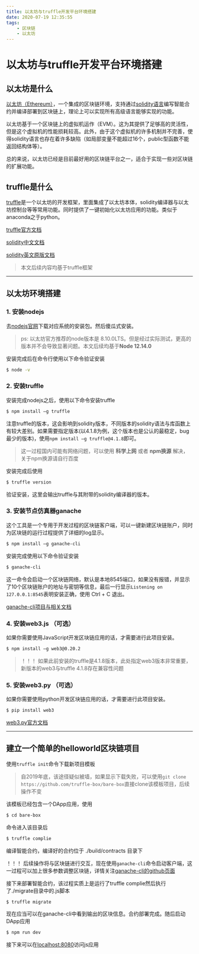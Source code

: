 ```yaml
---
title: 以太坊与truffle开发平台环境搭建
date: 2020-07-19 12:35:55
tags:
    - 区块链 
    - 以太坊
---
```


# 以太坊与truffle开发平台环境搭建

## 以太坊是什么

[以太坊（Ethereum）](https://ethereum.org/zh/)，一个集成的区块链环境，支持通过[solidity语言](https://solidity-cn.readthedocs.io/zh/develop/)编写智能合约并编译部署到区块链上，理论上可以实现所有高级语言能够实现的功能。

以太坊基于一个区块链上的虚拟机运作（EVM）。这为其提供了足够高的灵活性，但是这个虚拟机的性能损耗较高。此外，由于这个虚拟机的许多机制并不完善，使得solidity语言也存在着许多缺陷（如局部变量不能超过16个，public型函数不能返回结构体等）。

总的来说，以太坊已经是目前最好用的区块链平台之一，适合于实现一些对区块链的扩展功能。

## truffle是什么

[truffle](https://www.trufflesuite.com/)是一个以太坊的开发框架，里面集成了以太坊本体，solidity编译器与以太坊控制台等等常用功能。同时提供了一键初始化以太坊应用的功能。类似于anaconda之于python。

[truffle官方文档](https://www.trufflesuite.com/docs/truffle/overview)

[solidity中文文档](https://solidity-cn.readthedocs.io/zh/develop/)

[solidity英文原版文档](https://solidity.readthedocs.io/en/v0.6.11/)

> 本文后续内容均基于truffle框架

---

## 以太坊环境搭建

### 1. 安装nodejs
去[nodejs官网](https://nodejs.org/en/download/)下载对应系统的安装包。然后傻瓜式安装。

> ps: 以太坊官方推荐的node版本是 8.10.0LTS。但是经过实际测试，更高的版本并不会导致显著问题。本文后续均基于**Node 12.14.0**

安装完成后在命令行使用以下命令验证安装

```bash
$ node -v
```

### 2. 安装truffle

安装完成nodejs之后，使用以下命令安装truffle

```bash
$ npm install –g truffle
```

注意truffle的版本，这会影响到solidity版本，不同版本的solidity语法与库函数上有较大差别。如果需要指定版本(以4.1.8为例，这个版本也是公认的最稳定，bug最少的版本)，使用`npm install –g truffle@4.1.8`即可。

> 这一过程国内可能有网络问题，可以使用 **科学上网** 或者 **npm换源** 解决，关于npm换源请自行百度

安装完成后使用

```bash
$ truffle version
```

验证安装，这里会输出truffle与其附带的solidity编译器的版本。

### 3. 安装节点仿真器ganache

这个工具是一个专用于开发过程的区块链客户端，可以一键新建区块链账户，同时为区块链的运行过程提供了详细的log显示。

```bash
$ npm install –g ganache-cli
```

安装完成使用以下命令验证安装

```bash
$ ganache-cli
```

这一命令会启动一个区块链网络，默认是本地8545端口，如果没有报错，并显示了10个区块链账户的地址与密钥等信息，最后一行显示`Listening on 127.0.0.1:8545`表明安装正确，使用 Ctrl + C 退出。

[ganache-cli项目与相关文档](https://github.com/trufflesuite/ganache-cli)

### 4. 安装web3.js （可选）

如果你需要使用JavaScript开发区块链应用的话，才需要进行此项目安装。

```bash
$ npm install –g web3@0.20.2
```

> ！！！ 如果此前安装的truffle是4.1.8版本，此处指定web3版本非常重要，新版本的web3与truffle 4.1.8存在兼容性问题

### 5. 安装web3.py （可选）

如果你需要使用python开发区块链应用的话，才需要进行此项目安装。

```bash
$ pip install web3
```

[web3.py官方文档](https://web3py.readthedocs.io/en/stable/quickstart.html#installation)

---

## 建立一个简单的helloworld区块链项目

使用`truffle init`命令下载新项目模板

> 自2019年底，该途径疑似被墙，如果显示下载失败，可以使用`git clone https://github.com/truffle-box/bare-box`直接clone该模板项目，后续操作不变

该模板已经包含一个DApp应用，使用

```bash
$ cd bare-box
```

命令进入该目录后

```bash
$ truffle complie
```

编译智能合约，编译好的合约位于 ./build/contracts 目录下

！！！ 后续操作将与区块链进行交互，现在使用`ganache-cli`命令启动客户端，这一过程可以加上很多参数调整区块链，详情关注[ganache-cli的github页面](https://github.com/trufflesuite/ganache-cli)

接下来部署智能合约，该过程实质上是运行了truffle complie然后执行了./migrate目录中的.js脚本

```bash
$ truffle migrate
```

现在应当可以在ganache-cli中看到输出的区块信息。合约部署完成。随后启动DApp应用

```bash
$ npm run dev
```

接下来可以在[localhost:8080](http://localhost:8080)访问js应用
